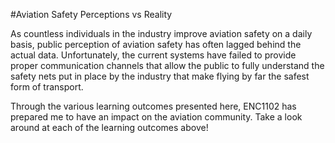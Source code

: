 #Aviation Safety Perceptions vs Reality

As countless individuals in the industry improve aviation safety on a daily basis, public perception of aviation safety has often lagged behind the actual data. Unfortunately, the current systems have failed to provide proper communication channels that allow the public to fully understand the safety nets put in place by the industry that make flying by far the safest form of transport.

Through the various learning outcomes presented here, ENC1102 has prepared me to have an impact on the aviation community. Take a look around at each of the learning outcomes above!

